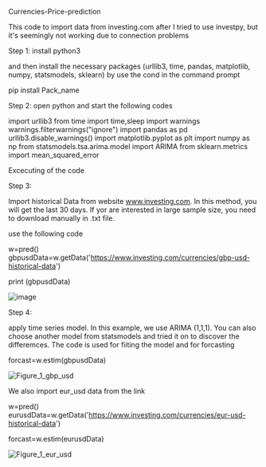 Currencies-Price-prediction

This code to import data from investing.com after I tried to use investpy, but it's seemingly not working due to connection problems

Step 1: install 
python3

and then install the necessary packages  (urllib3, time, pandas, matplotlib, numpy, statsmodels, sklearn)
by use the cond in the command prompt

pip install Pack_name

Step 2: open python and start the following codes

import urllib3
from time import time,sleep
import warnings
warnings.filterwarnings("ignore")
import pandas as pd
urllib3.disable_warnings()
import matplotlib.pyplot as plt
import numpy as np
from statsmodels.tsa.arima.model import ARIMA
from sklearn.metrics import mean_squared_error


Excecuting of the code

Step 3:

Import historical Data from website www.investing.com. In this method, you will get the last 30 days. If yor are interested in large sample size, you need to download manually in .txt file.


use the following code

w=pred()
gbpusdData=w.getData('https://www.investing.com/currencies/gbp-usd-historical-data')


print (gbpusdData)




![image](https://github.com/Fadhaa/Currencies-Price-prediction/assets/18240431/33b273b3-7690-4d8e-aa2a-1185e30a63d6)























Step 4: 

apply time series model. In this example, we use ARIMA (1,1,1). You can also choose another model from statsmodels and tried it on to discover the differemces. The code is used for fiiting the model and for forcasting


forcast=w.estim(gbpusdData)





![Figure_1_gbp_usd](https://github.com/Fadhaa/Currencies-Price-prediction/assets/18240431/4099ec59-2197-479c-a32a-86a03f396321)




We also import eur_usd data from the link


w=pred()
eurusdData=w.getData('https://www.investing.com/currencies/eur-usd-historical-data')

forcast=w.estim(eurusdData)
















![Figure_1_eur_usd](https://github.com/Fadhaa/Currencies-Price-prediction/assets/18240431/3e5204d6-7474-4aa1-a637-ab7ee8dbd781)



























